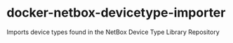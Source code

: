 # docker-netbox-devicetype-importer
Imports device types found in the NetBox Device Type Library Repository
